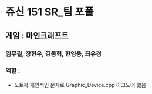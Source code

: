 # 쥬신 151 SR_팀 포폴 
## 게임 : 마인크래프트
 
### 임무결, 장현우, 김동혁, 한영웅, 최유경
### 역할 : 


- 노트북 개인적인 문제로 
Graphic_Device.cpp 이그노어 했음